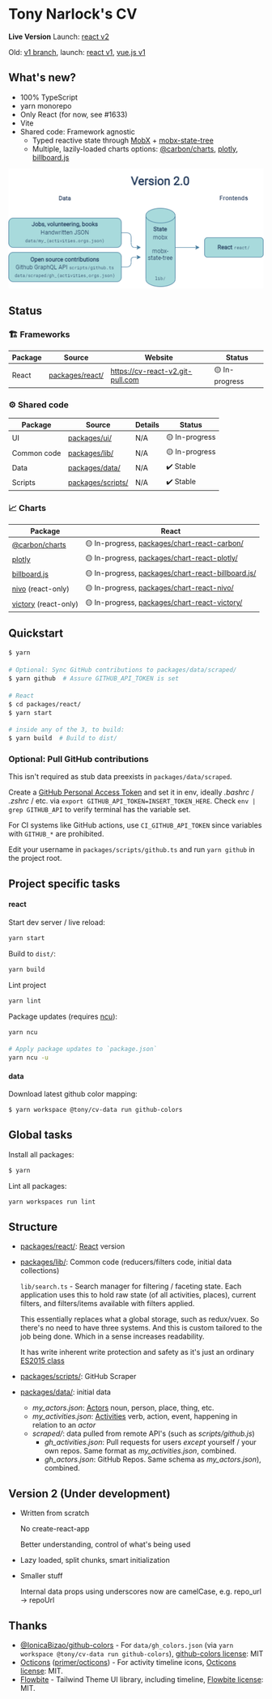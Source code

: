 # Tony Narlock's CV

**Live Version** Launch: [react v2]

Old: [v1 branch], launch: [react v1], [vue.js v1]

## What's new?

- 100% TypeScript
- yarn monorepo
- Only React (for now, see #1633)
- Vite
- Shared code: Framework agnostic
  - Typed reactive state through [MobX] + [mobx-state-tree]
  - Multiple, lazily-loaded charts options: [@carbon/charts], [plotly],
    [billboard.js]

![image]

[v1 branch]: https://github.com/tony/cv/tree/v1
[react v2]: https://cv-react-v2.git-pull.com
[react v1]: https://cv-react-v1.git-pull.com
[vue.js v1]: https://cv-vue-v1.git-pull.com
[mobx]: https://github.com/mobxjs/mobx
[mobx-state-tree]: https://mobx-state-tree.js.org/
[image]: packages/lib/assets/architecture.png

## Status

### 🏗️ Frameworks

| Package | Source              | Website                          | Status         |
| ------- | ------------------- | -------------------------------- | -------------- |
| React   | [packages/react/][] | https://cv-react-v2.git-pull.com | 🟡 In-progress |

### ⚙️ Shared code

| Package     | Source                | Details | Status         |
| ----------- | --------------------- | ------- | -------------- |
| UI          | [packages/ui/][]      | N/A     | 🟡 In-progress |
| Common code | [packages/lib/][]     | N/A     | 🟡 In-progress |
| Data        | [packages/data/][]    | N/A     | ✔️ Stable      |
| Scripts     | [packages/scripts/][] | N/A     | ✔️ Stable      |

### 📈 Charts

| Package                 | React                                                  |
| ----------------------- | ------------------------------------------------------ |
| [@carbon/charts]        | 🟡 In-progress, [packages/chart-react-carbon/][]       |
| [plotly]                | 🟡 In-progress, [packages/chart-react-plotly/][]       |
| [billboard.js]          | 🟡 In-progress, [packages/chart-react-billboard.js/][] |
| [nivo] \(react-only)    | 🟡 In-progress, [packages/chart-react-nivo/][]         |
| [victory] \(react-only) | 🟡 In-progress, [packages/chart-react-victory/][]      |

[@carbon/charts]: https://github.com/carbon-design-system/carbon-charts
[plotly]: https://github.com/plotly/plotly.js
[billboard.js]: https://github.com/naver/billboard.js
[victory]: https://github.com/FormidableLabs/victory
[nivo]: https://github.com/plouc/nivo

## Quickstart

```bash
$ yarn

# Optional: Sync GitHub contributions to packages/data/scraped/
$ yarn github  # Assure GITHUB_API_TOKEN is set

# React
$ cd packages/react/
$ yarn start

# inside any of the 3, to build:
$ yarn build  # Build to dist/
```

### Optional: Pull GitHub contributions

This isn't required as stub data preexists in `packages/data/scraped`.

Create a [GitHub Personal Access Token] and set it in env, ideally _.bashrc_ / _.zshrc_
/ etc. via `export GITHUB_API_TOKEN=INSERT_TOKEN_HERE`. Check `env | grep GITHUB_API` to verify
terminal has the variable set.

For CI systems like GitHub actions, use `CI_GITHUB_API_TOKEN` since variables
with `GITHUB_*` are prohibited.

Edit your username in `packages/scripts/github.ts` and run `yarn github` in the
project root.

[github personal access token]: https://github.com/settings/tokens

## Project specific tasks

#### react

Start dev server / live reload:

```bash
yarn start
```

Build to `dist/`:

```bash
yarn build
```

Lint project

```bash
yarn lint
```

Package updates (requires [ncu]):

```bash
yarn ncu

# Apply package updates to `package.json`
yarn ncu -u
```

[ncu]: https://www.npmjs.com/package/npm-check-updates

#### data

Download latest github color mapping:

```bash
$ yarn workspace @tony/cv-data run github-colors
```

## Global tasks

Install all packages:

```bash
$ yarn
```

Lint all packages:

```bash
yarn workspaces run lint
```

## Structure

- [packages/react/][]: [React] version

- [packages/lib/][]: Common code (reducers/filters code, initial data collections)

  `lib/search.ts` - Search manager for filtering / faceting state. Each application uses this to
  hold raw state (of all activities, places), current filters, and filters/items available with
  filters applied.

  This essentially replaces what a global storage, such as redux/vuex. So there's no need to have
  three systems. And this is custom tailored to the job being done. Which in a sense increases
  readability.

  It has write inherent write protection and safety as it's just an ordinary [ES2015 class]

- [packages/scripts/][]: GitHub Scraper

- [packages/data/][]: initial data

  - _my_actors.json_: [Actors] noun, person, place, thing, etc.
  - _my_activities.json_: [Activities] verb, action, event, happening in relation to an _actor_
  - _scraped/_: data pulled from remote API's (such as _scripts/github.js_)
    - _gh_activities.json_: Pull requests for users _except_ yourself / your own repos. Same
      format as _my_activities.json_, combined.
    - _gh_actors.json_: GitHub Repos. Same schema as _my_actors.json_), combined.

  [packages/lib/]: packages/lib/
  [packages/react/]: packages/react/
  [react]: https://reactjs.org/
  [es2015 class]: https://developer.mozilla.org/en-US/docs/Web/JavaScript/Reference/Classes
  [packages/scripts/]: packages/scripts/
  [packages/data/]: packages/data/
  [packages/chart-react-nivo/]: packages/chart-react-nivo/
  [packages/chart-react-victory/]: packages/chart-react-victory/
  [packages/chart-react-carbon/]: packages/chart-react-carbon/
  [packages/chart-react-billboard.js/]: packages/chart-react-billboard.js/
  [packages/chart-react-plotly/]: packages/chart-react-plotly/
  [packages/ui/]: packages/ui/
  [actors]: https://www.w3.org/TR/activitystreams-core/#actors
  [activities]: https://www.w3.org/TR/activitystreams-core/#activities

## Version 2 (Under development)

- Written from scratch

  No create-react-app

  Better understanding, control of what's being used

- Lazy loaded, split chunks, smart initialization

- Smaller stuff

  Internal data props using underscores now are camelCase, e.g. repo_url -\> repoUrl

## Thanks

- [@IonicaBizao/github-colors] - For `data/gh_colors.json` (via `yarn workspace @tony/cv-data run github-colors`), [github-colors license]: MIT
- [Octicons] ([primer/octicons](https://github.com/primer/octicons)) - For
  activity timeline icons, [Octicons license]: MIT.
- [Flowbite] - Tailwind Theme UI library, including timeline, [Flowbite
  license]: MIT.

[@ionicabizao/github-colors]: https://github.com/IonicaBizau/github-colors
[github-colors license]: https://github.com/IonicaBizau/github-colors/blob/2ed4842/LICENSE
[Octicons]: https://primer.style/foundations/icons
[Octicons license]: https://github.com/primer/octicons/blob/12b41dc/LICENSE
[Flowbite]: https://github.com/themesberg/flowbite
[Flowbite license]: https://github.com/themesberg/flowbite/blob/b0d2939/LICENSE.md
